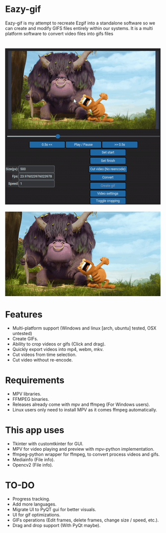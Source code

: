 # Eazy-gif
Eazy-gif is my attempt to recreate Ezgif into a standalone software so we can create and modify GIFS files entirely within our systems.
It is a multi platform software to convert video files into gifs files

#

![Guide image](https://github.com/DK-Code1/Eazy-gif/blob/main/guide.gif)
-----
![Sample gif](https://github.com/DK-Code1/Eazy-gif/blob/main/sample.gif)
#

# Features
- Multi-platform support (Windows and linux [arch, ubuntu] tested, OSX untested)
- Create GIFs.
- Ability to crop videos or gifs (Click and drag).
- Quickly export videos into mp4, webm, mkv.
- Cut videos from time selection.
- Cut video without re-encode.

# Requirements
- MPV libraries.
- FFMPEG binaries.
- Releases already come with mpv and ffmpeg (For Windows users).
- Linux users only need to install MPV as it comes ffmpeg automatically.

# This app uses
- Tkinter with customtkinter for GUI.
- MPV for video playing and preview with mpv-python implementation.
- ffmpeg-python wrapper for ffmpeg, to convert process videos and gifs.
- Mediainfo (File info).
- Opencv2 (File info).

# TO-DO
- Progress tracking.
- Add more languages.
- Migrate UI to PyQT gui for better visuals.
- UI for gif optimizations.
- GIFs operations (Edit frames, delete frames, change size / speed, etc.).
- Drag and drop support (With PyQt maybe).
